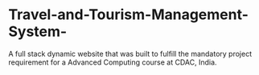 # Travel-and-Tourism-Management-System-
A full stack dynamic website that was built to fulfill the mandatory project requirement for a Advanced Computing course at CDAC, India.

